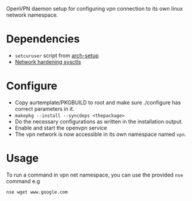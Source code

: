 OpenVPN daemon setup for configuring vpn connection to its own linux network
namespace.

# Dependencies

* `setcuruser` script from [arch-setup](https://github.com/user827/arch-setup/blob/main/bin/setcuruser)
* [Network hardening sysctls](https://github.com/user827/network-hardening/blob/main/sysctls.conf)

# Configure
- Copy aurtemplate/PKGBUILD to root and make sure ./configure has correct
  parameters in it.
- `makepkg --install --syncdeps <thepackage>`
- Do the necessary configurations as written in the installation output.
- Enable and start the openvpn service
- The vpn network is now accessible in its own namespace named `vpn`.

# Usage
To run a command in vpn net namespace, you can use the provided `nse` command
e.g
```
nse wget www.google.com
```
